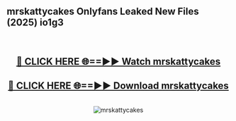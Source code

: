 <h2>mrskattycakes Onlyfans Leaked New Files (2025) io1g3</h2>
<br>
<div align="center">
<h2><a href="https://mediafiles.top/mrskattycakes&ref=git" rel="nofollow">🔴 CLICK HERE 🌐==►► Watch mrskattycakes</a></h2>
<h2><a href="https://mediafiles.top/mrskattycakes&ref=git" rel="nofollow">🔴 CLICK HERE 🌐==►► Download mrskattycakes</a></h2>
<br>
<a href="https://mediafiles.top/mrskattycakes&ref=git" rel="nofollow" data-target="animated-image.originalLink"><img src="https://i.ibb.co.com/xMMVF88/686577567.gif" alt="mrskattycakes" style="max-width: 100%; display: inline-block;" data-target="animated-image.originalImage"></a>
</div>
<br>
<br>
